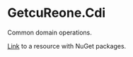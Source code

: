 # GetcuReone.Cdi

Common domain operations.

[Link][nuget_source] to a resource with NuGet packages.

[nuget_source]: https://pkgs.dev.azure.com/GetcuReone/_packaging/b15013dc-d009-7e3e-ac41-e7686be8155f/nuget/v3/index.json "GetcuReone_NuGet"
